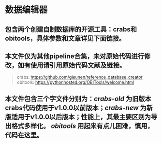 # 数据编辑器
## 包含两个创建自制数据库的开源工具：crabs和obitools，具体参数和文章详见下面链接。
## 本文件仅为其他pipeline合集，未对原始代码进行修改，如有使用请引用原始代码文献及链接。
> crabs: https://github.com/gjeunen/reference_database_creator
> obitools: https://pythonhosted.org/OBITools/welcome.html

## 本文件包含三个字文件分别为：_crabs-old_ 为旧版本crabs代码使用于v1.0.0以前版本；_crabs-new_ 为新版适用于v1.0.0以后版本；性能上，其最主要区别为导出格式多样化。 _obitools_ 用起来有点儿困难，慎用，代码在这里。